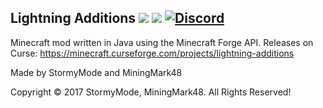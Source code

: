 ## Lightning Additions [![](http://cf.way2muchnoise.eu/full_lightning-additions.svg)](https://minecraft.curseforge.com/projects/lightning-additions) [![](http://cf.way2muchnoise.eu/versions/lightning-additions.svg)](https://minecraft.curseforge.com/projects/lightning-additions) [![Discord](https://img.shields.io/badge/Discord-LightningComms-blue.svg)](https://discord.gg/RHW6pWk)

Minecraft mod written in Java using the Minecraft Forge API. Releases on Curse: https://minecraft.curseforge.com/projects/lightning-additions

Made by StormyMode and MiningMark48

Copyright © 2017 StormyMode, MiningMark48. All Rights Reserved!


